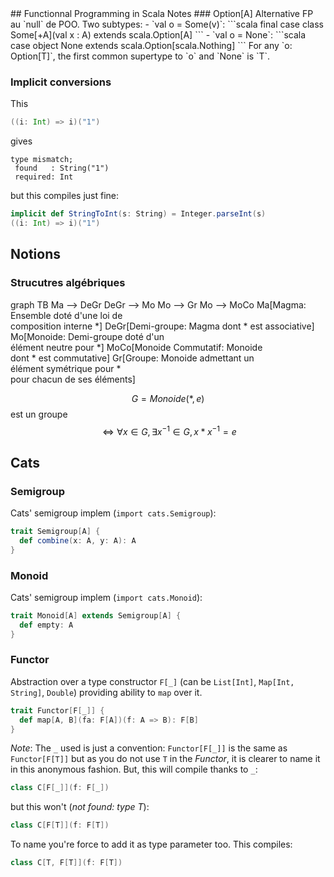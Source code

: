 <!--NOTE HEAD START-->
<link rel="icon" type="image/png" href="./imgs/favicon_db.png" />
<script src="https://cdnjs.cloudflare.com/ajax/libs/mermaid/8.0.0/mermaid.min.js"></script>
<script type="text/x-mathjax-config">MathJax.Hub.Config({tex2jax: {skipTags: ['script', 'noscript','style', 'textarea', 'pre'],inlineMath: [['$','$']]}});</script>
<script src="https://cdn.mathjax.org/mathjax/latest/MathJax.js?config=TeX-AMS-MML_HTMLorMML" type="text/javascript"></script>
<script>document.body.style.background = "#f2f2f2";</script>
<!--NOTE HEAD END-->
## Functionnal Programming in Scala Notes
### Option[A]
Alternative FP au `null` de POO.
Two subtypes:
- `val o = Some(v)`:
```scala
final case class Some[+A](val x : A) extends scala.Option[A]
```
- `val o = None`:
```scala
case object None extends scala.Option[scala.Nothing]
```
For any `o: Option[T]`, the first common supertype to `o` and `None` is `T`.

### Implicit conversions
This
```scala
((i: Int) => i)("1")
```
gives
```
type mismatch;
 found   : String("1")
 required: Int
```
but this compiles just fine:
```scala
implicit def StringToInt(s: String) = Integer.parseInt(s)
((i: Int) => i)("1")
```

## Notions 
### Strucutres algébriques
<div class="mermaid">
graph TB
Ma --> DeGr
DeGr --> Mo
Mo --> Gr
Mo --> MoCo
Ma[Magma: Ensemble doté d'une loi de<br/>composition interne *]
DeGr[Demi-groupe: Magma dont * est associative]
Mo[Monoide: Demi-groupe doté d'un<br/>élément neutre pour *]
MoCo[Monoide Commutatif: Monoide<br/>dont * est commutative]
Gr[Groupe: Monoide admettant un<br/>élément symétrique pour *<br/>pour chacun de ses éléments]
</div>

$$G=Monoide(*,e)$$
est un groupe $$\Leftrightarrow \forall x\in G,\exists x^{-1}\in G,x*x^{-1}=e$$

## Cats
### Semigroup
Cats' semigroup implem (`import cats.Semigroup`):
```scala
trait Semigroup[A] {
  def combine(x: A, y: A): A
}
```
### Monoid
Cats' semigroup implem (`import cats.Monoid`):
```scala
trait Monoid[A] extends Semigroup[A] {
  def empty: A
}
```
### Functor
Abstraction over a type constructor `F[_]` (can be `List[Int]`, `Map[Int, String]`, `Double`) providing ability to `map` over it. 

```scala
trait Functor[F[_]] {
  def map[A, B](fa: F[A])(f: A => B): F[B]
}
```
*Note*: The `_` used is just a convention: `Functor[F[_]]` is the same as `Functor[F[T]]` but as you do not use `T` in the *Functor*, it is clearer to name it in this anonymous fashion. 
But, this will compile thanks to `_`:
```scala
class C[F[_]](f: F[_])
```
but this won't (*not found: type T*):
```scala
class C[F[T]](f: F[T])
```
To name you're force to add it as type parameter too. This compiles:
```scala
class C[T, F[T]](f: F[T])
```
